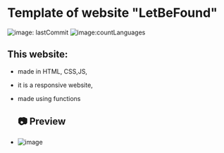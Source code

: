 # Template of website "LetBeFound"
![image: lastCommit](https://img.shields.io/github/last-commit/Korneliia08/LetBeFound/master)
![image:countLanguages](https://img.shields.io/github/languages/count/Korneliia08/LetBeFound)

## This website:
* made in HTML, CSS,JS,
* it is a responsive website,
* made using functions

  ## 📷 Preview
* ![image](https://github.com/Korneliia08/LetBeFound/blob/master/assets/images/imageOfProject.png)

